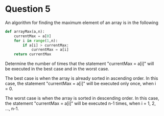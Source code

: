 # Question 5
An algorithm for finding the maximum element of an array is in the following
```python
def arrayMax(a,n):
    currentMax = a[0]
    for i in range(1,n):
        if a[i] > currentMax:
            currentMax = a[i]
    return currentMax
```

Determine the number of times that the statement "currentMax = a[i]" will be
executed in the best case and in the worst case.

The best case is when the array is already sorted in ascending order. In this case, the statement "currentMax = a[i]" will be executed only once, when i = 0. 

The worst case is when the array is sorted in descending order. In this case, the statement "currentMax = a[i]" will be executed n-1 times, when i = 1, 2, ..., n-1.